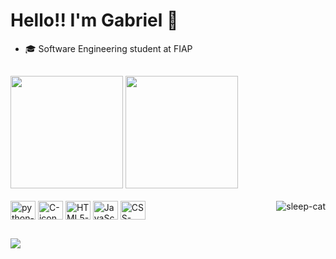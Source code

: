 # Hello!! I'm Gabriel 👋
- 🎓 Software Engineering student at FIAP

##
<div>
  <img height="180em" src="https://github-readme-stats.vercel.app/api?username=gabrieldfr&show_icons=true&theme=radical&include_all_commits=true&count_private=true"/>
  <img height="180em" src="https://github-readme-stats.vercel.app/api/top-langs/?username=gabrieldfr&layout=compact&langs_count=168&theme=radical"/>
</div>
<div style="display: inline_block"> <br>
  <img align="center" alt="python-icon" height="30" width="40" src="https://cdn.jsdelivr.net/gh/devicons/devicon/icons/python/python-original.svg"/>
  <img align="center" alt="C-icon" height="30" width="40" src="https://cdn.jsdelivr.net/gh/devicons/devicon/icons/c/c-original.svg"/>
  <img align="center" alt="HTML5-icon" height="30" width="40" src="https://cdn.jsdelivr.net/gh/devicons/devicon/icons/html5/html5-original.svg"/>
  <img align="center" alt="JavaScript-icon" height="30" width="40" src="https://cdn.jsdelivr.net/gh/devicons/devicon/icons/javascript/javascript-original.svg"/>
  <img align="center" alt="CSS-icon" height="30" width="40" src="https://cdn.jsdelivr.net/gh/devicons/devicon/icons/css3/css3-original.svg"/>
  <img align="right" alt="sleep-cat" src="https://giphy.com/embed/3o6ZsZwsU65E0qcok8">
</div>

##
<div>
  <a href="www.linkedin.com/in/gabrieldiegues" target="_blank"><img src="https://img.shields.io/badge/LinkedIn-0077B5?style=for-the-badge&logo=linkedin&logoColor=white" target="_blank"></a>
</div>
